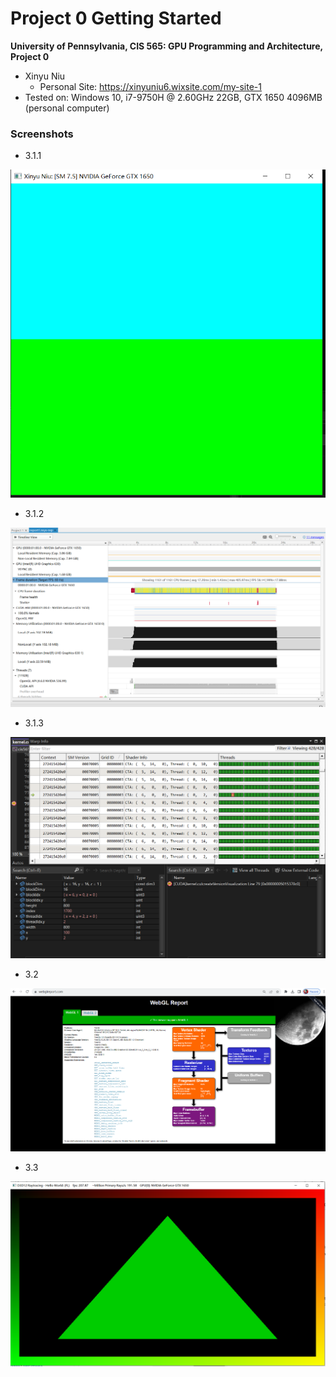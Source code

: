 Project 0 Getting Started
====================

**University of Pennsylvania, CIS 565: GPU Programming and Architecture, Project 0**

* Xinyu Niu
  * Personal Site: https://xinyuniu6.wixsite.com/my-site-1
* Tested on: Windows 10, i7-9750H @ 2.60GHz 22GB, GTX 1650 4096MB (personal computer)

### Screenshots

* 3.1.1
  
![](images/1.PNG)

* 3.1.2
  
![](images/2.PNG)

* 3.1.3

![](images/3.PNG)

* 3.2

![](images/4.PNG)

* 3.3

![](images/5.PNG)



